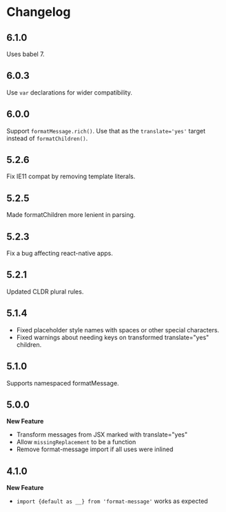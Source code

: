 # Changelog

## 6.1.0

Uses babel 7.

## 6.0.3

Use `var` declarations for wider compatibility.

## 6.0.0

Support `formatMessage.rich()`. Use that as the `translate='yes'` target instead of `formatChildren()`.

## 5.2.6

Fix IE11 compat by removing template literals.

## 5.2.5

Made formatChildren more lenient in parsing.

## 5.2.3

Fix a bug affecting react-native apps.

## 5.2.1

Updated CLDR plural rules.

## 5.1.4

- Fixed placeholder style names with spaces or other special characters.
- Fixed warnings about needing keys on transformed translate="yes" children.

## 5.1.0

Supports namespaced formatMessage.

## 5.0.0

**New Feature**
  * Transform messages from JSX marked with translate="yes"
  * Allow `missingReplacement` to be a function
  * Remove format-message import if all uses were inlined

## 4.1.0

**New Feature**
  * `import {default as __} from 'format-message'` works as expected
